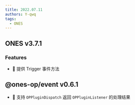 ```yaml
---
title: 2022.07.11
authors: Y-qwq
tags:
  - ONES
---
```


## ONES v3.7.1

### Features

- 🌟 提供 Trigger 事件方法

## @ones-op/event v0.6.1

- 🌟 支持 `OPPluginDispatch` 返回 `OPPluginListener` 的处理结果
